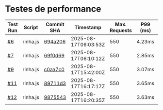 # Testes de performance

| Test Run                                                                                              | Script   | Commit SHA                                                                                                                       | Timestamp            | Max. Requests | P99 (ms) | Success Requests | Failed Requests | Lag | Score        |
|-------------------------------------------------------------------------------------------------------|----------|----------------------------------------------------------------------------------------------------------------------------------|----------------------|---------------|----------|------------------|-----------------|-----|--------------|
| [#6](https://github.com/dearrudam/rinha-de-backend-2025-quarkus-with-jedis/actions/runs/17017515558)  | rinha.js | [694a206](https://github.com/dearrudam/rinha-de-backend-2025-quarkus-with-jedis/commit/694a20688a92981f059082f0024ebad44c0df874) | 2025-08-17T06:03:53Z | 550           | 4.23ms   | 16741            | 0               | 0   | 360797.0097  |
| [#7](https://github.com/dearrudam/rinha-de-backend-2025-quarkus-with-jedis/actions/runs/17017575169)  | rinha.js | [69f0d69](https://github.com/dearrudam/rinha-de-backend-2025-quarkus-with-jedis/commit/69f0d694b8e443eeae6ef914e616cc24714de271) | 2025-08-17T06:10:12Z | 550           | 2.85ms   | 16750            | 0               | 0   | 367324.15    |
| [#9](https://github.com/dearrudam/rinha-de-backend-2025-quarkus-with-jedis/actions/runs/17022856784)  | rinha.js | [c0aa7c0](https://github.com/dearrudam/rinha-de-backend-2025-quarkus-with-jedis/commit/c0aa7c02f8425a95395bac125acedfea7eaba821) | 2025-08-17T15:42:00Z | 550           | 3.07ms   | 16749            | 0               | 0   | 367302.2202  |
| [#11](https://github.com/dearrudam/rinha-de-backend-2025-quarkus-with-jedis/actions/runs/17023188362) | rinha.js | [89711d3](https://github.com/dearrudam/rinha-de-backend-2025-quarkus-with-jedis/commit/89711d36eca9a155818dfd5458c1a19d58f2c158) | 2025-08-17T16:17:17Z | 550           | 3.65ms   | 16749            | 0               | 0   | 364135.82175 |
| [#12](https://github.com/dearrudam/rinha-de-backend-2025-quarkus-with-jedis/actions/runs/17023219533) | rinha.js | [9875543](https://github.com/dearrudam/rinha-de-backend-2025-quarkus-with-jedis/commit/9875543d75aeca3b946b60a0fb8f25abc273f04e) | 2025-08-17T16:20:35Z | 550           | 3.63ms   | 16752            | 0               | 0   | 364201.044   |
